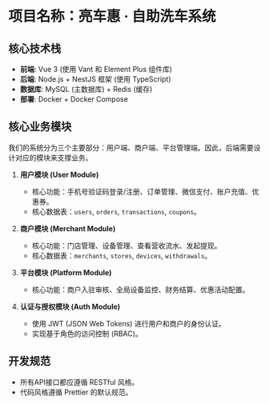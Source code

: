 # 项目名称：亮车惠 · 自助洗车系统

## 核心技术栈
- **前端**: Vue 3 (使用 Vant 和 Element Plus 组件库)
- **后端**: Node.js + NestJS 框架 (使用 TypeScript)
- **数据库**: MySQL (主数据库) + Redis (缓存)
- **部署**: Docker + Docker Compose

## 核心业务模块
我们的系统分为三个主要部分：用户端、商户端、平台管理端。因此，后端需要设计对应的模块来支撑业务。

1.  **用户模块 (User Module)**
    - 核心功能：手机号验证码登录/注册、订单管理、微信支付、账户充值、优惠券。
    - 核心数据表：`users`, `orders`, `transactions`, `coupons`。

2.  **商户模块 (Merchant Module)**
    - 核心功能：门店管理、设备管理、查看营收流水、发起提现。
    - 核心数据表：`merchants`, `stores`, `devices`, `withdrawals`。

3.  **平台模块 (Platform Module)**
    - 核心功能：商户入驻审核、全局设备监控、财务结算、优惠活动配置。

4.  **认证与授权模块 (Auth Module)**
    - 使用 JWT (JSON Web Tokens) 进行用户和商户的身份认证。
    - 实现基于角色的访问控制 (RBAC)。

## 开发规范
- 所有API接口都应遵循 RESTful 风格。
- 代码风格遵循 Prettier 的默认规范。
